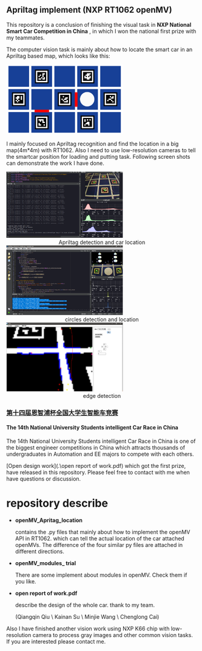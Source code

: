 ## Apriltag implement (NXP RT1062 openMV)

This repository is a conclusion of finishing the visual task in **NXP National Smart Car Competition in China** , in which I won the national first prize with my teammates.

The computer vision task is mainly about how to locate the smart car in an Apriltag based map, which looks like this:

<img src=".\map_of_the_competition.png" style="zoom:30%;" />

I mainly focused on Apriltag recognition and find the location in a big map(4m*4m) with RT1062. Also I need to use low-resolution cameras to tell the smartcar position for loading and putting task. Following screen shots can demonstrate the work I have done.

<img src=".\apriltag_task.png" style="zoom:30%;" />

<div align = center>Apriltag detection and car location</div>

<img src=".\circle_reco.png" style="zoom:30%;" />

<div align = center> circles detection and location</div>

<img src=".\edge_dete.png" style="zoom:30%;" />

<center>edge detection</center>

### [第十四届恩智浦杯全国大学生智能车竞赛](https://smartcar.cdstm.cn/)

#### The 14th National University  Students intelligent Car Race in China

The 14th National University  Students intelligent Car Race in China is one of the biggest engineer competitions in China which attracts thousands of undergraduates in Automation and EE majors to compete with each others.

[Open design work](.\open report of work.pdf)  which got the first prize, have released in this repository. Please feel free to contact with me when have questions or discussion.



# repository describe

* **openMV_Apritag_location** 

  contains the .py files that mainly about how to implement the openMV API in RT1062. which can tell the actual location of the car attached openMVs.  The difference of the four similar py files are attached in different directions.

* **openMV_modules_ trial**

  There are some implement about modules in openMV. Check them if you like.

* **open report of work.pdf**

  describe the design of the whole car. thank to my team.

  (Qiangqin Qiu \ Kainan Su \ Minjie Wang \ Chenglong Cai)

Also I have finished another vision work using NXP K66 chip with low-resolution camera to process gray images and other common vision tasks. If you are interested please contact me.

